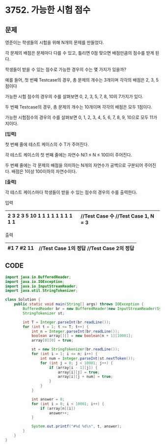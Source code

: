 # 3752. 가능한 시험 점수

##  문제

영준이는 학생들의 시험을 위해 N개의 문제를 만들었다.  
  
각 문제의 배점은 문제마다 다를 수 있고, 틀리면 0점 맞으면 배점만큼의 점수를 받게 된다.  
  
학생들이 받을 수 있는 점수로 가능한 경우의 수는 몇 가지가 있을까?  
  
예를 들어, 첫 번쨰 Testcase의 경우, 총 문제의 개수는 3개이며 각각의 배점은 2, 3, 5점이다  
  
가능한 시험 점수의 경우의 수를 살펴보면 0, 2, 3, 5, 7, 8, 10의 7가지가 있다.  
  
두 번째 Testcase의 경우, 총 문제의 개수는 10개이며 각각의 배점은 모두 1점이다.  
  
가능한 시험점수의 경우의 수를 살펴보면 0, 1, 2, 3, 4, 5, 6, 7, 8, 9, 10으로 모두 11가지이다.  
  
  
**\[입력\]**  
  
첫 번째 줄에 테스트 케이스의 수 T가 주어진다.  
  
각 테스트 케이스의 첫 번째 줄에는 자연수 N\(1 ≤ N ≤ 100\)이 주어진다.  
  
두 번째 줄에는 각 문제의 배점을 의미하는 N개의 자연수가 공백으로 구분되어 주어진다. 배점은 1이상 100이하의 자연수이다.  
  
**\[출력\]**  
  
각 테스트 케이스마다 학생들이 받을 수 있는 점수의 경우의 수를 출력한다.

입력

| 2 3 2 3 5 10 1 1 1 1 1 1 1 1 1 1 | //Test Case 수 //Test Case 1, N = 3     |
| :--- | :--- |


출력

| \#1 7 \#2 11 | //Test Case 1의 정답 //Test Case 2의 정답 |
| :--- | :--- |


## CODE

```java
import java.io.BufferedReader;
import java.io.IOException;
import java.io.InputStreamReader;
import java.util.StringTokenizer;

class Solution {
	public static void main(String[] args) throws IOException {
		BufferedReader br = new BufferedReader(new InputStreamReader(System.in));
		StringTokenizer st;

		int T = Integer.parseInt(br.readLine());
		for (int t = 1; t <= T; t++) {
			int n = Integer.parseInt(br.readLine());
			boolean array[][] = new boolean[n + 1][10001];
			array[0][0] = true;

			st = new StringTokenizer(br.readLine());
			for (int i = 1; i <= n; i++) {
				int num = Integer.parseInt(st.nextToken());
				for (int j = 0; j < 10001; j++) {
					if (array[i - 1][j]) {
						array[i][j] = true;
						array[i][j + num] = true;
					}
				}
			}

			int answer = 0;
			for (int i = 0; i < 10001; i++) {
				if (array[n][i])
					answer++;
			}

			System.out.printf("#%d %d\n", t, answer);
		}
	}
}
```

